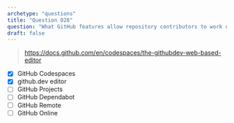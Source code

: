 ```yaml
---
archetype: "questions"
title: "Question 028"
question: "What GitHub features allow repository contributors to work on code changes directly through the web browser? (Choose two.)"
draft: false
---
```



> https://docs.github.com/en/codespaces/the-githubdev-web-based-editor
- [x] GitHub Codespaces
- [x] github.dev editor
- [ ] GitHub Projects
- [ ] GitHub Dependabot
- [ ] GitHub Remote
- [ ] GitHub Online
